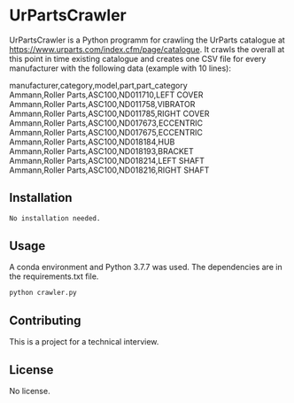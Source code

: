 # UrPartsCrawler

UrPartsCrawler is a Python programm for crawling the UrParts catalogue at https://www.urparts.com/index.cfm/page/catalogue.
It crawls the overall at this point in time existing catalogue and creates one CSV file for every manufacturer with the following data (example with 10 lines):

manufacturer,category,model,part,part_category  
Ammann,Roller Parts,ASC100,ND011710,LEFT COVER  
Ammann,Roller Parts,ASC100,ND011758,VIBRATOR  
Ammann,Roller Parts,ASC100,ND011785,RIGHT COVER  
Ammann,Roller Parts,ASC100,ND017673,ECCENTRIC  
Ammann,Roller Parts,ASC100,ND017675,ECCENTRIC  
Ammann,Roller Parts,ASC100,ND018184,HUB  
Ammann,Roller Parts,ASC100,ND018193,BRACKET  
Ammann,Roller Parts,ASC100,ND018214,LEFT SHAFT  
Ammann,Roller Parts,ASC100,ND018216,RIGHT SHAFT  


## Installation


```bash
No installation needed.
```

## Usage

A conda environment and Python 3.7.7 was used. The dependencies are in the requirements.txt file.

```python 
python crawler.py
```

## Contributing
This is a project for a technical interview.

## License
No license.
